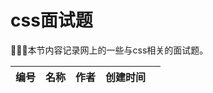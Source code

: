 # css面试题

:rose::rose::rose:本节内容记录网上的一些与css相关的面试题。

|    编号    |               名称               |      作者      |创建时间||
|------------|---------------------------------|----------------|-------|-|
